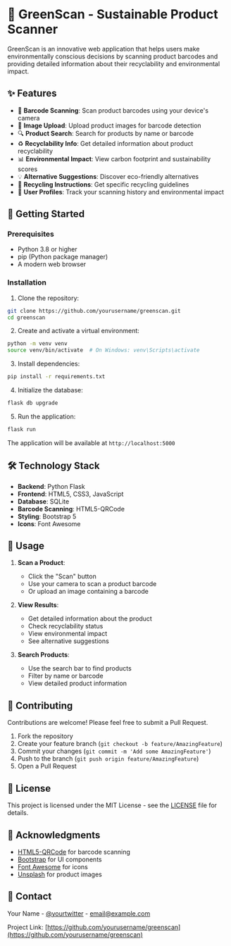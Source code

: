 # 🌱 GreenScan - Sustainable Product Scanner

GreenScan is an innovative web application that helps users make environmentally conscious decisions by scanning product barcodes and providing detailed information about their recyclability and environmental impact.

## ✨ Features

- 📱 **Barcode Scanning**: Scan product barcodes using your device's camera
- 📸 **Image Upload**: Upload product images for barcode detection
- 🔍 **Product Search**: Search for products by name or barcode
- ♻️ **Recyclability Info**: Get detailed information about product recyclability
- 📊 **Environmental Impact**: View carbon footprint and sustainability scores
- 💡 **Alternative Suggestions**: Discover eco-friendly alternatives
- 📝 **Recycling Instructions**: Get specific recycling guidelines
- 👤 **User Profiles**: Track your scanning history and environmental impact

## 🚀 Getting Started

### Prerequisites

- Python 3.8 or higher
- pip (Python package manager)
- A modern web browser

### Installation

1. Clone the repository:
```bash
git clone https://github.com/yourusername/greenscan.git
cd greenscan
```

2. Create and activate a virtual environment:
```bash
python -m venv venv
source venv/bin/activate  # On Windows: venv\Scripts\activate
```

3. Install dependencies:
```bash
pip install -r requirements.txt
```

4. Initialize the database:
```bash
flask db upgrade
```

5. Run the application:
```bash
flask run
```

The application will be available at `http://localhost:5000`

## 🛠️ Technology Stack

- **Backend**: Python Flask
- **Frontend**: HTML5, CSS3, JavaScript
- **Database**: SQLite
- **Barcode Scanning**: HTML5-QRCode
- **Styling**: Bootstrap 5
- **Icons**: Font Awesome

## 📱 Usage

1. **Scan a Product**:
   - Click the "Scan" button
   - Use your camera to scan a product barcode
   - Or upload an image containing a barcode

2. **View Results**:
   - Get detailed information about the product
   - Check recyclability status
   - View environmental impact
   - See alternative suggestions

3. **Search Products**:
   - Use the search bar to find products
   - Filter by name or barcode
   - View detailed product information

## 🤝 Contributing

Contributions are welcome! Please feel free to submit a Pull Request.

1. Fork the repository
2. Create your feature branch (`git checkout -b feature/AmazingFeature`)
3. Commit your changes (`git commit -m 'Add some AmazingFeature'`)
4. Push to the branch (`git push origin feature/AmazingFeature`)
5. Open a Pull Request

## 📝 License

This project is licensed under the MIT License - see the [LICENSE](LICENSE) file for details.

## 🙏 Acknowledgments

- [HTML5-QRCode](https://github.com/mebjas/html5-qrcode) for barcode scanning
- [Bootstrap](https://getbootstrap.com/) for UI components
- [Font Awesome](https://fontawesome.com/) for icons
- [Unsplash](https://unsplash.com/) for product images

## 📧 Contact

Your Name - [@yourtwitter](https://twitter.com/yourtwitter) - email@example.com

Project Link: [https://github.com/yourusername/greenscan](https://github.com/yourusername/greenscan)